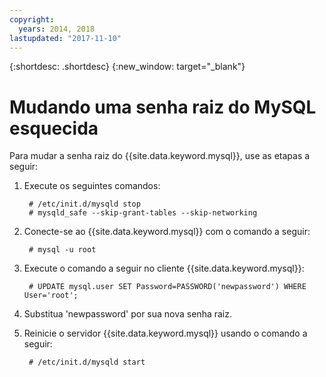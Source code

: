 ```yaml
---
copyright:
  years: 2014, 2018
lastupdated: "2017-11-10"
---
```


{:shortdesc: .shortdesc}
{:new_window: target="_blank"}

# Mudando uma senha raiz do MySQL esquecida

Para mudar a senha raiz do {{site.data.keyword.mysql}}, use as etapas a seguir:

1. Execute os seguintes comandos:

        # /etc/init.d/mysqld stop
        # mysqld_safe --skip-grant-tables --skip-networking

2. Conecte-se ao {{site.data.keyword.mysql}} com o comando a seguir:

        # mysql -u root

3. Execute o comando a seguir no cliente {{site.data.keyword.mysql}}:

        # UPDATE mysql.user SET Password=PASSWORD('newpassword') WHERE User='root';

4. Substitua 'newpassword' por sua nova senha raiz.

5. Reinicie o servidor {{site.data.keyword.mysql}} usando o comando a seguir:

        # /etc/init.d/mysqld start
